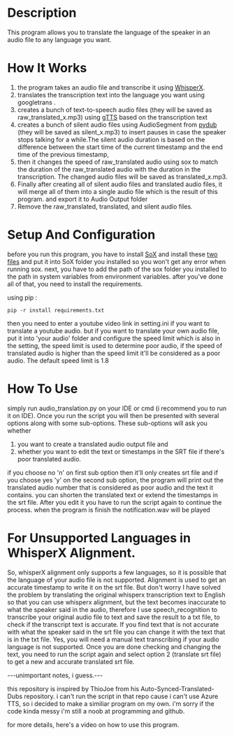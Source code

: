# Description
This program allows you to translate the language of the speaker in an audio file to any language you want.

# How It Works
1. the program takes an audio file and transcribe it using [WhisperX](https://github.com/m-bain/whisperX).
2. translates the transcription text into the language you want using googletrans . 
3. creates a bunch of text-to-speech audio files (they will be saved as raw_translated_x.mp3) using [gTTS](https://github.com/pndurette/gTTS) based on the transcription text
4. creates a bunch of silent audio files using AudioSegment from [pydub](https://github.com/jiaaro/pydub) (they will be saved as silent_x.mp3) to insert pauses in case the speaker stops talking for a while.The silent audio duration is based on the difference between the start time of the current timestamp and the end time of the previous timestamp,
5. then it changes the speed of raw_translated audio using sox to match the duration of the raw_translated audio with the duration in the transcription. The changed audio files will be saved as translated_x.mp3. 
6. Finally after creating all of silent audio files and translated audio files, it will merge all of them into a single audio file which is the result of this program. and export it to Audio Output folder
7. Remove the raw_translated, translated, and silent audio files.
# Setup And Configuration
before you run this program, you have to install [SoX](https://sourceforge.net/projects/sox/) and install these [two files](https://app.box.com/s/tzn5ohyh90viedu3u90w2l2pmp2bl41t) and put it into SoX folder you installed so you won't get any error when running sox. next, you have to add the path of the sox folder you installed to the path in system variables from environment variables. after you've done all of that, you need to install the requirements.

using pip :

```` pip -r install requirements.txt ````

then you need to enter a youtube video link in setting.ini if you want to translate a youtube audio. but if you want to translate your own audio file, put it into 'your audio' folder and configure the speed limit which is also in the setting, the speed limit is used to determine poor audio, if the speed of translated audio is higher than the speed limit it'll be considered as a poor audio. The default speed limit is 1.8

# How To Use
simply run audio_translation.py on your IDE or cmd (i recommend you to run it on IDE). Once you run the script you will then be presented with several options along with some sub-options. These sub-options will ask you whether 
1. you want to create a translated audio output file and 
2. whether you want to edit the text or timestamps in the SRT file if there's poor translated audio. 

if you choose no 'n' on first sub option then it'll only creates srt file and if you choose yes 'y' on the second sub option, the program will print out the translated audio number that is considered as poor audio and the text it contains. you can shorten the translated text or extend the timestamps in the srt file. After you edit it you have to run the script again to continue the process. when the program is finish the notification.wav will be played

# For Unsupported Languages in WhisperX Alignment.
So, whisperX alignment only supports a few languages, so it is possible that the language of your audio file is not supported. Alignment is used to get an accurate timestamp to write it on the srt file. But don't worry I have solved the problem by translating the original whisperx transcription text to English so that you can use whisperx alignment, but the text becomes inaccurate to what the speaker said in the audio, therefore I use speech_recognition to transcribe your original audio file to text and save the result to a txt file, to check if the transcript text is accurate. If you find text that is not accurate with what the speaker said in the srt file you can change it with the text that is in the txt file. Yes, you will need a manual text transcribing if your audio language is not supported. Once you are done checking and changing the text, you need to run the script again and select option 2 (translate srt file) to get a new and accurate translated srt file.





---unimportant notes, i guess.---

this repository is inspired by ThioJoe from his Auto-Synced-Translated-Dubs repository. i can't run the script in that repo cause i can't use Azure TTS, so i decided to make a similiar program on my own. i'm sorry if the code kinda messy i'm still a noob at programming and github.

for more details, here's a video on how to use this program.
